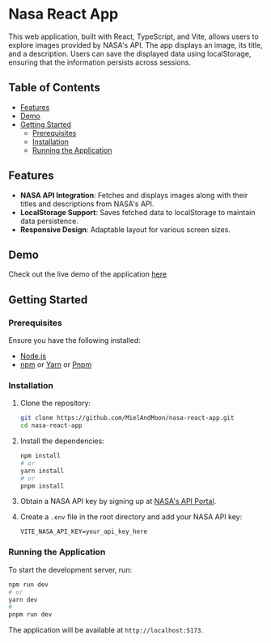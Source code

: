# Nasa React App

This web application, built with React, TypeScript, and Vite, allows users to explore images provided by NASA's API. The app displays an image, its title, and a description. Users can save the displayed data using localStorage, ensuring that the information persists across sessions.

## Table of Contents

- [Features](#features)
- [Demo](#demo)
- [Getting Started](#getting-started)
  - [Prerequisites](#prerequisites)
  - [Installation](#installation)
  - [Running the Application](#running-the-application)

## Features

- **NASA API Integration**: Fetches and displays images along with their titles and descriptions from NASA's API.
- **LocalStorage Support**: Saves fetched data to localStorage to maintain data persistence.
- **Responsive Design**: Adaptable layout for various screen sizes.

## Demo

Check out the live demo of the application [here]()

## Getting Started

### Prerequisites

Ensure you have the following installed:

- [Node.js](https://nodejs.org/)
- [npm](https://www.npmjs.com/) or [Yarn](https://yarnpkg.com/) or [Pnpm](https://pnpm.io/)

### Installation

1. Clone the repository:

   ```bash
   git clone https://github.com/MielAndMoon/nasa-react-app.git
   cd nasa-react-app
   ```

2. Install the dependencies:

   ```bash
   npm install
   # or
   yarn install
   # or
   pnpm install
   ```

3. Obtain a NASA API key by signing up at [NASA's API Portal](https://api.nasa.gov/).

4. Create a `.env` file in the root directory and add your NASA API key:

   ```
   VITE_NASA_API_KEY=your_api_key_here
   ```

### Running the Application

To start the development server, run:

```bash
npm run dev
# or
yarn dev
#
pnpm run dev
```

The application will be available at `http://localhost:5173`.
